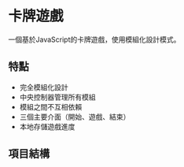 # 卡牌遊戲

一個基於JavaScript的卡牌遊戲，使用模組化設計模式。

## 特點

- 完全模組化設計
- 中央控制器管理所有模組
- 模組之間不互相依賴
- 三個主要介面（開始、遊戲、結束）
- 本地存儲遊戲進度

## 項目結構

